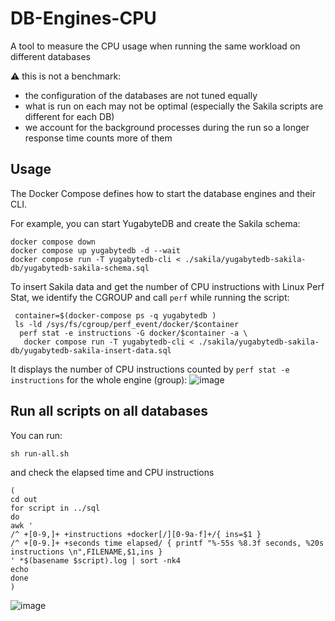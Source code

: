 # DB-Engines-CPU
A tool to measure the CPU usage when running the same workload on different databases 

⚠️  this is not a benchmark:
- the configuration of the databases are not tuned equally
- what is run on each may not be optimal (especially the Sakila scripts are different for each DB)
- we account for the background processes during the run so a longer response time counts more of them

## Usage

The Docker Compose defines how to start the database engines and their CLI.

For example, you can start YugabyteDB and create the Sakila schema:
```
docker compose down
docker compose up yugabytedb -d --wait
docker compose run -T yugabytedb-cli < ./sakila/yugabytedb-sakila-db/yugabytedb-sakila-schema.sql
```
To insert Sakila data and get the number of CPU instructions with Linux Perf Stat, we identify the CGROUP and call `perf` while running the script:
```
 container=$(docker-compose ps -q yugabytedb )
 ls -ld /sys/fs/cgroup/perf_event/docker/$container
  perf stat -e instructions -G docker/$container -a \
   docker compose run -T yugabytedb-cli < ./sakila/yugabytedb-sakila-db/yugabytedb-sakila-insert-data.sql
```
It displays the number of CPU instructions counted by `perf stat -e instructions` for the whole engine (group):
![image](https://github.com/FranckPachot/DB-Engines-CPU/assets/33070466/745f89ae-c5e5-45d2-8718-d09928e574f1)


## Run all scripts on all databases

You can run:
```
sh run-all.sh
```
and check the elapsed time and CPU instructions
```
(
cd out
for script in ../sql
do
awk '
/^ +[0-9,]+ +instructions +docker[/][0-9a-f]+/{ ins=$1 }
/^ +[0-9.]+ +seconds time elapsed/ { printf "%-55s %8.3f seconds, %20s instructions \n",FILENAME,$1,ins }
' *$(basename $script).log | sort -nk4
echo
done
)
```
![image](https://github.com/FranckPachot/DB-Engines-CPU/assets/33070466/f3fb5d0f-4e62-42f7-90a5-8f4ce1d29ebb)

